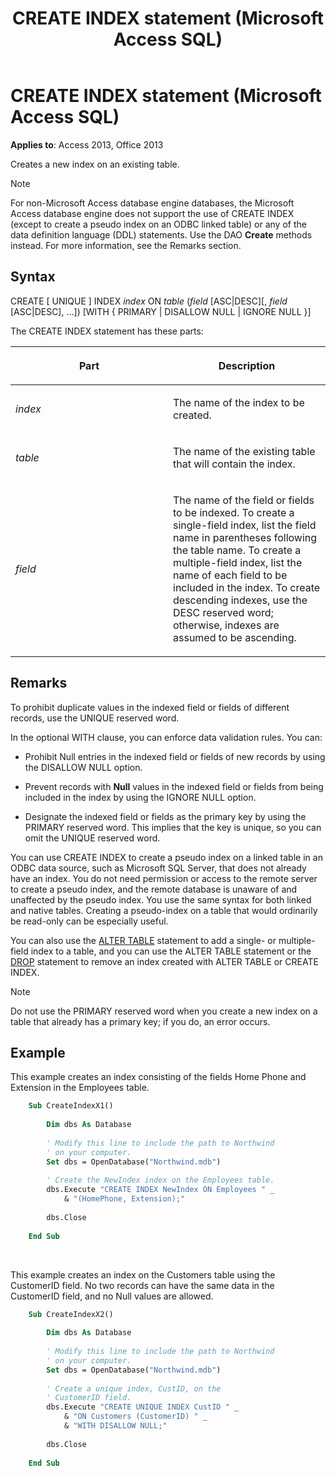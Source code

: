 ﻿---
title: CREATE INDEX statement (Microsoft Access SQL)
TOCTitle: CREATE INDEX statement (Microsoft Access SQL)
ms:assetid: c5919ef4-a08d-df06-7078-5331adbcb45c
ms:mtpsurl: https://msdn.microsoft.com/library/Ff823109(v=office.15)
ms:contentKeyID: 48547612
ms.date: 10/18/2018
mtps_version: v=office.15
f1_keywords:
- jetsql40.chm5277562
f1_categories:
- Office.Version=v15
---

# CREATE INDEX statement (Microsoft Access SQL)

**Applies to**: Access 2013, Office 2013

Creates a new index on an existing table.

> [!NOTE]
> For non-Microsoft Access database engine databases, the Microsoft Access database engine does not support the use of CREATE INDEX (except to create a pseudo index on an ODBC linked table) or any of the data definition language (DDL) statements. Use the DAO **Create** methods instead. For more information, see the Remarks section.

## Syntax

CREATE \[ UNIQUE \] INDEX *index* ON *table* (*field* \[ASC|DESC\]\[, *field* \[ASC|DESC\], …\]) \[WITH { PRIMARY | DISALLOW NULL | IGNORE NULL }\]

The CREATE INDEX statement has these parts:

<table>
<colgroup>
<col style="width: 50%" />
<col style="width: 50%" />
</colgroup>
<thead>
<tr class="header">
<th><p>Part</p></th>
<th><p>Description</p></th>
</tr>
</thead>
<tbody>
<tr class="odd">
<td><p><em>index</em></p></td>
<td><p>The name of the index to be created.</p></td>
</tr>
<tr class="even">
<td><p><em>table</em></p></td>
<td><p>The name of the existing table that will contain the index.</p></td>
</tr>
<tr class="odd">
<td><p><em>field</em></p></td>
<td><p>The name of the field or fields to be indexed. To create a single-field index, list the field name in parentheses following the table name. To create a multiple-field index, list the name of each field to be included in the index. To create descending indexes, use the DESC reserved word; otherwise, indexes are assumed to be ascending.</p></td>
</tr>
</tbody>
</table>


## Remarks

To prohibit duplicate values in the indexed field or fields of different records, use the UNIQUE reserved word.

In the optional WITH clause, you can enforce data validation rules. You can:

- Prohibit Null entries in the indexed field or fields of new records by using the DISALLOW NULL option.

- Prevent records with **Null** values in the indexed field or fields from being included in the index by using the IGNORE NULL option.

- Designate the indexed field or fields as the primary key by using the PRIMARY reserved word. This implies that the key is unique, so you can omit the UNIQUE reserved word.

You can use CREATE INDEX to create a pseudo index on a linked table in an ODBC data source, such as Microsoft SQL Server, that does not already have an index. You do not need permission or access to the remote server to create a pseudo index, and the remote database is unaware of and unaffected by the pseudo index. You use the same syntax for both linked and native tables. Creating a pseudo-index on a table that would ordinarily be read-only can be especially useful.

You can also use the [ALTER TABLE](alter-table-statement-microsoft-access-sql.md) statement to add a single- or multiple-field index to a table, and you can use the ALTER TABLE statement or the [DROP](drop-statement-microsoft-access-sql.md) statement to remove an index created with ALTER TABLE or CREATE INDEX.

> [!NOTE]
> Do not use the PRIMARY reserved word when you create a new index on a table that already has a primary key; if you do, an error occurs.

## Example

This example creates an index consisting of the fields Home Phone and Extension in the Employees table.

```vb
    Sub CreateIndexX1() 
     
        Dim dbs As Database 
     
        ' Modify this line to include the path to Northwind 
        ' on your computer. 
        Set dbs = OpenDatabase("Northwind.mdb") 
     
        ' Create the NewIndex index on the Employees table. 
        dbs.Execute "CREATE INDEX NewIndex ON Employees " _ 
            & "(HomePhone, Extension);" 
     
        dbs.Close 
     
    End Sub 
```

<br/>

This example creates an index on the Customers table using the CustomerID field. No two records can have the same data in the CustomerID field, and no Null values are allowed.

```vb
    Sub CreateIndexX2() 
     
        Dim dbs As Database 
     
        ' Modify this line to include the path to Northwind 
        ' on your computer. 
        Set dbs = OpenDatabase("Northwind.mdb") 
     
        ' Create a unique index, CustID, on the  
        ' CustomerID field. 
        dbs.Execute "CREATE UNIQUE INDEX CustID " _ 
            & "ON Customers (CustomerID) " _ 
            & "WITH DISALLOW NULL;" 
     
        dbs.Close 
     
    End Sub
```
